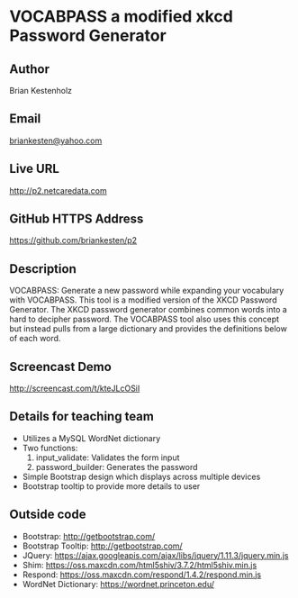 # VOCABPASS a modified xkcd Password Generator

## Author
Brian Kestenholz

## Email
briankesten@yahoo.com

## Live URL
<http://p2.netcaredata.com>

## GitHub HTTPS Address
<https://github.com/briankesten/p2>

## Description
VOCABPASS: Generate a new password while expanding your vocabulary with VOCABPASS. This tool is a modified version of the XKCD Password Generator. The XKCD password generator combines common words into a hard to decipher password. The VOCABPASS tool also uses this concept but instead pulls from a large dictionary and provides the definitions below of each word.

## Screencast Demo
<http://screencast.com/t/kteJLcOSiI>

## Details for teaching team
* Utilizes a MySQL WordNet dictionary
* Two functions:
    1. input_validate: Validates the form input
    2. password_builder: Generates the password
* Simple Bootstrap design which displays across multiple devices
* Bootstrap tooltip to provide more details to user

## Outside code
* Bootstrap: http://getbootstrap.com/
* Bootstrap Tooltip: http://getbootstrap.com/
* JQuery: https://ajax.googleapis.com/ajax/libs/jquery/1.11.3/jquery.min.js
* Shim: https://oss.maxcdn.com/html5shiv/3.7.2/html5shiv.min.js
* Respond: https://oss.maxcdn.com/respond/1.4.2/respond.min.js
* WordNet Dictionary: https://wordnet.princeton.edu/
